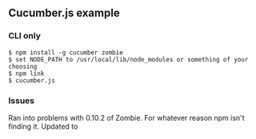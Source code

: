 ## Cucumber.js example

### CLI only

    $ npm install -g cucumber zombie
	$ set NODE_PATH to /usr/local/lib/node_modules or something of your choosing
    $ npm link
    $ cucumber.js

### Issues
Ran into problems with 0.10.2 of Zombie. For whatever reason npm isn't finding it. Updated to